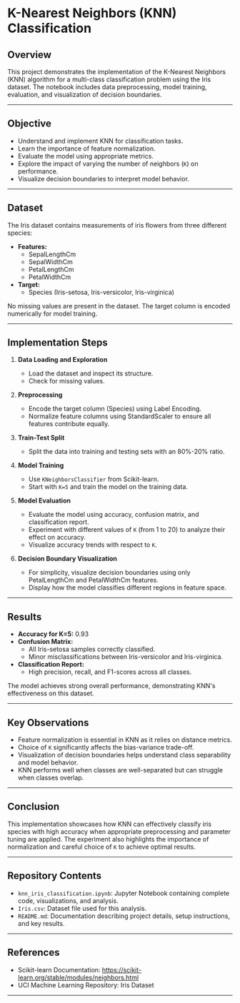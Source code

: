 # K-Nearest Neighbors (KNN) Classification

## Overview

This project demonstrates the implementation of the K-Nearest Neighbors (KNN) algorithm for a multi-class classification problem using the Iris dataset. The notebook includes data preprocessing, model training, evaluation, and visualization of decision boundaries.

---

## Objective

- Understand and implement KNN for classification tasks.
- Learn the importance of feature normalization.
- Evaluate the model using appropriate metrics.
- Explore the impact of varying the number of neighbors (`K`) on performance.
- Visualize decision boundaries to interpret model behavior.

---

## Dataset

The Iris dataset contains measurements of iris flowers from three different species:

- **Features:**
  - SepalLengthCm
  - SepalWidthCm
  - PetalLengthCm
  - PetalWidthCm
- **Target:**
  - Species (Iris-setosa, Iris-versicolor, Iris-virginica)

No missing values are present in the dataset. The target column is encoded numerically for model training.

---

## Implementation Steps

1. **Data Loading and Exploration**
   - Load the dataset and inspect its structure.
   - Check for missing values.

2. **Preprocessing**
   - Encode the target column (Species) using Label Encoding.
   - Normalize feature columns using StandardScaler to ensure all features contribute equally.

3. **Train-Test Split**
   - Split the data into training and testing sets with an 80%-20% ratio.

4. **Model Training**
   - Use `KNeighborsClassifier` from Scikit-learn.
   - Start with `K=5` and train the model on the training data.

5. **Model Evaluation**
   - Evaluate the model using accuracy, confusion matrix, and classification report.
   - Experiment with different values of `K` (from 1 to 20) to analyze their effect on accuracy.
   - Visualize accuracy trends with respect to `K`.

6. **Decision Boundary Visualization**
   - For simplicity, visualize decision boundaries using only PetalLengthCm and PetalWidthCm features.
   - Display how the model classifies different regions in feature space.

---

## Results

- **Accuracy for K=5:** 0.93
- **Confusion Matrix:**
  - All Iris-setosa samples correctly classified.
  - Minor misclassifications between Iris-versicolor and Iris-virginica.
- **Classification Report:**
  - High precision, recall, and F1-scores across all classes.

The model achieves strong overall performance, demonstrating KNN's effectiveness on this dataset.

---

## Key Observations

- Feature normalization is essential in KNN as it relies on distance metrics.
- Choice of `K` significantly affects the bias-variance trade-off.
- Visualization of decision boundaries helps understand class separability and model behavior.
- KNN performs well when classes are well-separated but can struggle when classes overlap.



---

## Conclusion

This implementation showcases how KNN can effectively classify iris species with high accuracy when appropriate preprocessing and parameter tuning are applied. The experiment also highlights the importance of normalization and careful choice of `K` to achieve optimal results.

---

## Repository Contents

- `knn_iris_classification.ipynb`: Jupyter Notebook containing complete code, visualizations, and analysis.
- `Iris.csv`: Dataset file used for this analysis.
- `README.md`: Documentation describing project details, setup instructions, and key results.

---

## References

- Scikit-learn Documentation: https://scikit-learn.org/stable/modules/neighbors.html
- UCI Machine Learning Repository: Iris Dataset

---

